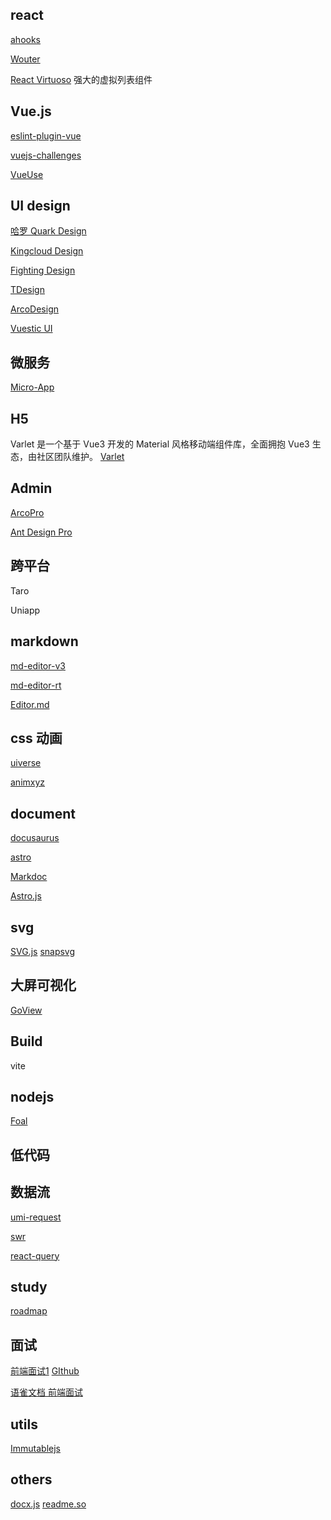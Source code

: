 ## react

[ahooks](https://ahooks.js.org/zh-CN/)

[Wouter](https://github.com/molefrog/wouter)

[React Virtuoso](https://virtuoso.dev/) 强大的虚拟列表组件


## Vue.js

[eslint-plugin-vue](https://eslint.vuejs.org/)

[vuejs-challenges](https://cn-vuejs-challenges.netlify.app/)

[VueUse]()



## UI design

[哈罗 Quark Design](https://quark-design.hellobike.com/#/)

[Kingcloud Design](https://design.ksyun.com/)

[Fighting Design](https://fighting.tianyuhao.cn/)

[TDesign](https://tdesign.tencent.com/)

[ArcoDesign](https://arco.design/)

[Vuestic UI](https://vuestic.dev/zh/introduction/overview)

## 微服务

[Micro-App](https://zeroing.jd.com/micro-app/)

## H5

Varlet 是一个基于 Vue3 开发的 Material 风格移动端组件库，全面拥抱 Vue3 生态，由社区团队维护。
[Varlet](https://varlet.gitee.io/varlet-ui/?from=thosefree.com#/zh-CN/index)

## Admin

[ArcoPro](https://pro.arco.design/)

[Ant Design Pro](https://pro.ant.design/zh-CN/)

## 跨平台
Taro

Uniapp



## markdown

[md-editor-v3](https://imzbf.github.io/md-editor-v3/docs)

[md-editor-rt](https://imzbf.github.io/md-editor-rt/)

[Editor.md](https://pandao.github.io/editor.md/)

## css 动画

[uiverse](https://uiverse.io/all)

[animxyz](https://animxyz.com/)

## document

[docusaurus](https://docusaurus.io/zh-CN/)

[astro](https://astro.build/)

[Markdoc](https://markdoc.dev/)

[Astro.js](https://astro.build/)

## svg

[SVG.js](https://svgjs.dev/docs/3.0/)
[snapsvg](http://snapsvg.io/)

## 大屏可视化

[GoView](https://www.mtruning.club/)

## Build

vite

## nodejs

[Foal]()


## 低代码

## 数据流

[umi-request]()


[swr](https://swr.bootcss.com/)

[react-query]()

## study 

[roadmap](https://roadmap.sh/)

## 面试

[前端面试1](https://vue3js.cn/interview/) [GIthub](https://github.com/febobo/web-interview)

[语雀文档 前端面试](https://www.yuque.com/cuggz/interview)

## utils

[Immutablejs](https://immutable-js.com/)

## others

[docx.js](https://docx.js.org/#/)
[readme.so](https://readme.so)


